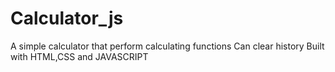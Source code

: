 # Calculator_js
A simple calculator that perform calculating functions
Can clear history
Built with HTML,CSS and JAVASCRIPT

